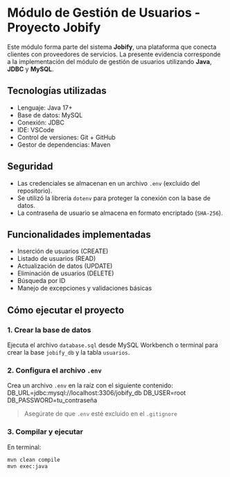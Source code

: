 # Módulo de Gestión de Usuarios - Proyecto Jobify

Este módulo forma parte del sistema **Jobify**, una plataforma que conecta clientes con proveedores de servicios. La presente evidencia corresponde a la implementación del módulo de gestión de usuarios utilizando **Java**, **JDBC** y **MySQL**.

## Tecnologías utilizadas

- Lenguaje: Java 17+
- Base de datos: MySQL
- Conexión: JDBC
- IDE: VSCode
- Control de versiones: Git + GitHub
- Gestor de dependencias: Maven

## Seguridad

- Las credenciales se almacenan en un archivo `.env` (excluido del repositorio).
- Se utilizó la librería `dotenv` para proteger la conexión con la base de datos.
- La contraseña de usuario se almacena en formato encriptado (`SHA-256`).

## Funcionalidades implementadas

- Inserción de usuarios (CREATE)
- Listado de usuarios (READ)
- Actualización de datos (UPDATE)
- Eliminación de usuarios (DELETE)
- Búsqueda por ID
- Manejo de excepciones y validaciones básicas

## Cómo ejecutar el proyecto

### 1. Crear la base de datos

Ejecuta el archivo `database.sql` desde MySQL Workbench o terminal para crear la base `jobify_db` y la tabla `usuarios`.

### 2. Configura el archivo `.env`

Crea un archivo `.env` en la raíz con el siguiente contenido:
DB_URL=jdbc:mysql://localhost:3306/jobify_db
DB_USER=root
DB_PASSWORD=tu_contraseña

> Asegúrate de que `.env` esté excluido en el `.gitignore`

### 3. Compilar y ejecutar

En terminal:

```bash
mvn clean compile
mvn exec:java

```
